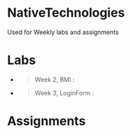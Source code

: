 # NativeTechnologies
Used for Weekly labs and assignments 

# Labs 
- > Week 2, BMI : 
- > Week 3, LoginForm : 




# Assignments

